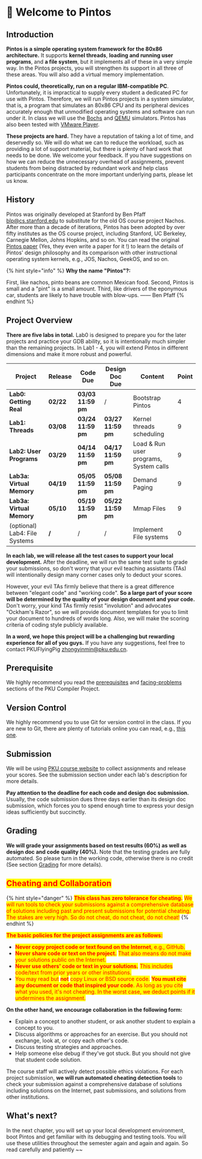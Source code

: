 # 🌈 Welcome to Pintos

## Introduction

**Pintos is a simple operating system framework for the 80x86 architecture.** It supports **kernel threads**, **loading and running user programs**, and **a file system**, but it implements all of these in a very simple way. In the Pintos projects, you will strengthen its support in all three of these areas. You will also add a virtual memory implementation.

**Pintos could, theoretically, run on a regular IBM-compatible PC**. Unfortunately, it is impractical to supply every student a dedicated PC for use with Pintos. Therefore, we will run Pintos projects in a system simulator, that is, a program that simulates an 80x86 CPU and its peripheral devices accurately enough that unmodified operating systems and software can run under it. In class we will use the [Bochs](http://bochs.sourceforge.net) and [QEMU](http://fabrice.bellard.free.fr/qemu/) simulators. Pintos has also been tested with [VMware Player](http://www.vmware.com).

**These projects are hard.** They have a reputation of taking a lot of time, and deservedly so. We will do what we can to reduce the workload, such as providing a lot of support material, but there is plenty of hard work that needs to be done. We welcome your feedback. If you have suggestions on how we can reduce the unnecessary overhead of assignments, prevent students from being distracted by redundant work and help class participants concentrate on the more important underlying parts, please let us know.

## History

Pintos was originally developed at Stanford by Ben Pfaff [blp@cs.stanford.edu](mailto:blp@cs.stanford.edu) to substitute for the old OS course project Nachos. After more than a decade of iterations, Pintos has been adopted by over fifty institutes as the OS course project, including Stanford, UC Berkeley, Carnegie Mellon, Johns Hopkins, and so on. You can read the original [Pintos paper](https://benpfaff.org/papers/pintos.pdf) (Yes, they even write a paper for it !) to learn the details of Pintos' design philosophy and its comparison with other instructional operating system kernels, e.g., JOS, Nachos, GeekOS, and so on.

{% hint style="info" %}
**Why the name "Pintos"?:**

First, like nachos, pinto beans are common Mexican food. Second, Pintos is small and a "pint" is a small amount. Third, like drivers of the eponymous car, students are likely to have trouble with blow-ups. —— Ben Pfaff
{% endhint %}

## Project Overview

**There are five labs in total.** Lab0 is designed to prepare you for the later projects and practice your GDB ability, so it is intentionally much simpler than the remaining projects. In Lab1 - 4, you will extend Pintos in different dimensions and make it more robust and powerful.

| Project                       | Release   | Code Due           | Design Doc Due     | Content                                | Point |
| ----------------------------- | --------- | ------------------ | ------------------ | -------------------------------------- | ----- |
| **Lab0: Getting Real**        | **02/22** | **03/03 11:59 pm** | /                  | Bootstrap Pintos                       | 4     |
| **Lab1: Threads**             | **03/08** | **03/24 11:59 pm** | **03/27 11:59 pm** | Kernel threads scheduling              | 9     |
| **Lab2: User Programs**       | **03/29** | **04/14 11:59 pm** | **04/17 11:59 pm** | Load & Run user programs, System calls | 9     |
| **Lab3a: Virtual Memory**     | **04/19** | **05/05 11:59 pm** | **05/08 11:59 pm** | Demand Paging                          | 9     |
| **Lab3a: Virtual Memory**     | **05/10** | **05/19 11:59 pm** | **05/22 11:59 pm** | Mmap Files                             | 9     |
| (optional) Lab4: File Systems | **/**     | /                  | /                  | Implement File systems                 | 0     |

**In each lab, we will release all the test cases to support your local development.** After the deadline, we will run the same test suite to grade your submissions, so don't worry that your evil teaching assistants (TAs) will intentionally design many corner cases only to deduct your scores.

However, your evil TAs firmly believe that there is a great difference between "elegant code" and "working code". **So a large part of your score will be determined by the quality of your design document and your code.** Don't worry, your kind TAs firmly resist "involution" and advocates "Ockham's Razor", so we will provide document templates for you to limit your document to hundreds of words long. Also, we will make the scoring criteria of coding style publicly available.

**In a word, we hope this project will be a challenging but rewarding experience for all of you guys.** If you have any suggestions, feel free to contact PKUFlyingPig zhongyinmin@pku.edu.cn.

## Prerequisite

We highly recommend you read the [prerequisites](https://pku-minic.github.io/online-doc/#/preface/prerequisites) and [facing-problems](https://pku-minic.github.io/online-doc/#/preface/facing-problems) sections of the PKU Compiler Project.

## Version Control

We highly recommend you to use Git for version control in the class. If you are new to Git, there are plenty of tutorials online you can read, e.g., [this one](https://csdiy.wiki/%E5%BF%85%E5%AD%A6%E5%B7%A5%E5%85%B7/Git/).

## Submission

We will be using [PKU course website](https://course.pku.edu.cn) to collect assignments and release your scores. See the submission section under each lab's description for more details.

**Pay attention to the deadline for each code and design doc submission.** Usually, the code submission dues three days earlier than its design doc submission, which forces you to spend enough time to express your design ideas sufficiently but succinctly.

## Grading

**We will grade your assignments based on test results (60%) as well as design doc and code quality (40%).** Note that the testing grades are fully automated. So please turn in the working code, otherwise there is no credit (See section [Grading](broken-reference) for more details).

## <mark style="color:red;">Cheating and Collaboration</mark>

{% hint style="danger" %}
<mark style="color:red;">**This class has zero tolerance for cheating.**</mark> <mark style="color:red;"></mark><mark style="color:red;">We will run tools to check your submissions against a comprehensive database of solutions including past and present submissions for potential cheating. The stakes are very high. So do not cheat, do not cheat, do not cheat!</mark>
{% endhint %}

<mark style="color:red;">**The basic policies for the project assignments are as follows:**</mark>

* <mark style="color:red;">**Never copy project code or text found on the Internet**</mark><mark style="color:red;">, e.g., GitHub.</mark>
* <mark style="color:red;">**Never share code or text on the project.**</mark> <mark style="color:red;"></mark><mark style="color:red;">That also means do not make your solutions public on the Internet.</mark>
* <mark style="color:red;">**Never use others' code or text in your solutions.**</mark> <mark style="color:red;"></mark><mark style="color:red;">This includes code/text from prior years or other institutions.</mark>
* <mark style="color:red;">You may read but</mark> <mark style="color:red;"></mark><mark style="color:red;">**not**</mark> <mark style="color:red;"></mark><mark style="color:red;">copy Linux or BSD source code.</mark> <mark style="color:red;"></mark><mark style="color:red;">**You must cite any document or code that inspired your code**</mark><mark style="color:red;">. As long as you cite what you used, it's not cheating. In the worst case, we deduct points if it undermines the assignment.</mark>

**On the other hand, we encourage collaboration in the following form:**

* Explain a concept to another student, or ask another student to explain a concept to you.
* Discuss algorithms or approaches for an exercise. But you should not exchange, look at, or copy each other's code.
* Discuss testing strategies and approaches.
* Help someone else debug if they've got stuck. But you should not give that student code solution.

The course staff will actively detect possible ethics violations. For each project submission, **we will run automated cheating detection tools** to check your submission against a comprehensive database of solutions including solutions on the Internet, past submissions, and solutions from other institutions.

## What's next?

In the next chapter, you will set up your local development environment, boot Pintos and get familiar with its debugging and testing tools. You will use these utilities throughout the semester again and again and again. So read carefully and patiently \~\~
